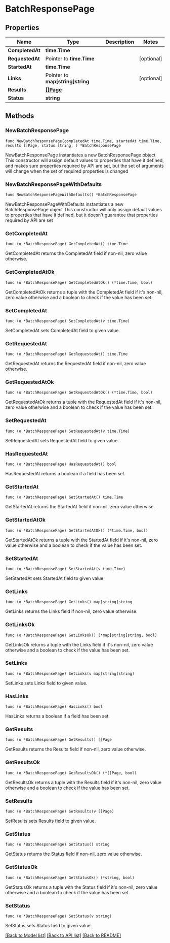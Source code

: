 # BatchResponsePage

## Properties

Name | Type | Description | Notes
------------ | ------------- | ------------- | -------------
**CompletedAt** | **time.Time** |  | 
**RequestedAt** | Pointer to **time.Time** |  | [optional] 
**StartedAt** | **time.Time** |  | 
**Links** | Pointer to **map[string]string** |  | [optional] 
**Results** | [**[]Page**](Page.md) |  | 
**Status** | **string** |  | 

## Methods

### NewBatchResponsePage

`func NewBatchResponsePage(completedAt time.Time, startedAt time.Time, results []Page, status string, ) *BatchResponsePage`

NewBatchResponsePage instantiates a new BatchResponsePage object
This constructor will assign default values to properties that have it defined,
and makes sure properties required by API are set, but the set of arguments
will change when the set of required properties is changed

### NewBatchResponsePageWithDefaults

`func NewBatchResponsePageWithDefaults() *BatchResponsePage`

NewBatchResponsePageWithDefaults instantiates a new BatchResponsePage object
This constructor will only assign default values to properties that have it defined,
but it doesn't guarantee that properties required by API are set

### GetCompletedAt

`func (o *BatchResponsePage) GetCompletedAt() time.Time`

GetCompletedAt returns the CompletedAt field if non-nil, zero value otherwise.

### GetCompletedAtOk

`func (o *BatchResponsePage) GetCompletedAtOk() (*time.Time, bool)`

GetCompletedAtOk returns a tuple with the CompletedAt field if it's non-nil, zero value otherwise
and a boolean to check if the value has been set.

### SetCompletedAt

`func (o *BatchResponsePage) SetCompletedAt(v time.Time)`

SetCompletedAt sets CompletedAt field to given value.


### GetRequestedAt

`func (o *BatchResponsePage) GetRequestedAt() time.Time`

GetRequestedAt returns the RequestedAt field if non-nil, zero value otherwise.

### GetRequestedAtOk

`func (o *BatchResponsePage) GetRequestedAtOk() (*time.Time, bool)`

GetRequestedAtOk returns a tuple with the RequestedAt field if it's non-nil, zero value otherwise
and a boolean to check if the value has been set.

### SetRequestedAt

`func (o *BatchResponsePage) SetRequestedAt(v time.Time)`

SetRequestedAt sets RequestedAt field to given value.

### HasRequestedAt

`func (o *BatchResponsePage) HasRequestedAt() bool`

HasRequestedAt returns a boolean if a field has been set.

### GetStartedAt

`func (o *BatchResponsePage) GetStartedAt() time.Time`

GetStartedAt returns the StartedAt field if non-nil, zero value otherwise.

### GetStartedAtOk

`func (o *BatchResponsePage) GetStartedAtOk() (*time.Time, bool)`

GetStartedAtOk returns a tuple with the StartedAt field if it's non-nil, zero value otherwise
and a boolean to check if the value has been set.

### SetStartedAt

`func (o *BatchResponsePage) SetStartedAt(v time.Time)`

SetStartedAt sets StartedAt field to given value.


### GetLinks

`func (o *BatchResponsePage) GetLinks() map[string]string`

GetLinks returns the Links field if non-nil, zero value otherwise.

### GetLinksOk

`func (o *BatchResponsePage) GetLinksOk() (*map[string]string, bool)`

GetLinksOk returns a tuple with the Links field if it's non-nil, zero value otherwise
and a boolean to check if the value has been set.

### SetLinks

`func (o *BatchResponsePage) SetLinks(v map[string]string)`

SetLinks sets Links field to given value.

### HasLinks

`func (o *BatchResponsePage) HasLinks() bool`

HasLinks returns a boolean if a field has been set.

### GetResults

`func (o *BatchResponsePage) GetResults() []Page`

GetResults returns the Results field if non-nil, zero value otherwise.

### GetResultsOk

`func (o *BatchResponsePage) GetResultsOk() (*[]Page, bool)`

GetResultsOk returns a tuple with the Results field if it's non-nil, zero value otherwise
and a boolean to check if the value has been set.

### SetResults

`func (o *BatchResponsePage) SetResults(v []Page)`

SetResults sets Results field to given value.


### GetStatus

`func (o *BatchResponsePage) GetStatus() string`

GetStatus returns the Status field if non-nil, zero value otherwise.

### GetStatusOk

`func (o *BatchResponsePage) GetStatusOk() (*string, bool)`

GetStatusOk returns a tuple with the Status field if it's non-nil, zero value otherwise
and a boolean to check if the value has been set.

### SetStatus

`func (o *BatchResponsePage) SetStatus(v string)`

SetStatus sets Status field to given value.



[[Back to Model list]](../README.md#documentation-for-models) [[Back to API list]](../README.md#documentation-for-api-endpoints) [[Back to README]](../README.md)


